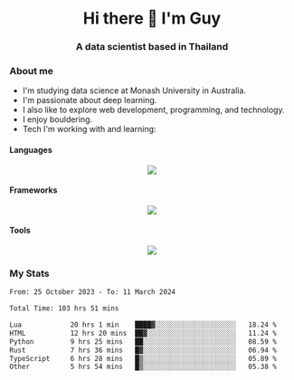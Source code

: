 <h1 align="center">Hi there 👋 I'm Guy</h1>
<h3 align="center">A data scientist based in Thailand</h3>

### About me

- I'm studying data science at Monash University in Australia.
- I'm passionate about deep learning.
- I also like to explore web development, programming, and technology.
- I enjoy bouldering.
- Tech I'm working with and learning:

#### Languages

<div align="center">
    <img src="https://skillicons.dev/icons?i=py,ts,js,html,css,rust,go" />
</div>

#### Frameworks

<div align="center">
    <img src="https://skillicons.dev/icons?i=pytorch,tensorflow,fastapi,react" /><br>
</div>

#### Tools

<div align="center">
    <img src="https://skillicons.dev/icons?i=postgres,redis,docker" /><br>
</div>

### My Stats

<!--START_SECTION:waka-->

```txt
From: 25 October 2023 - To: 11 March 2024

Total Time: 103 hrs 51 mins

Lua            20 hrs 1 min    ████▓░░░░░░░░░░░░░░░░░░░░   18.24 %
HTML           12 hrs 20 mins  ██▓░░░░░░░░░░░░░░░░░░░░░░   11.24 %
Python         9 hrs 25 mins   ██░░░░░░░░░░░░░░░░░░░░░░░   08.59 %
Rust           7 hrs 36 mins   █▓░░░░░░░░░░░░░░░░░░░░░░░   06.94 %
TypeScript     6 hrs 28 mins   █▒░░░░░░░░░░░░░░░░░░░░░░░   05.89 %
Other          5 hrs 54 mins   █▒░░░░░░░░░░░░░░░░░░░░░░░   05.38 %
```

<!--END_SECTION:waka-->
